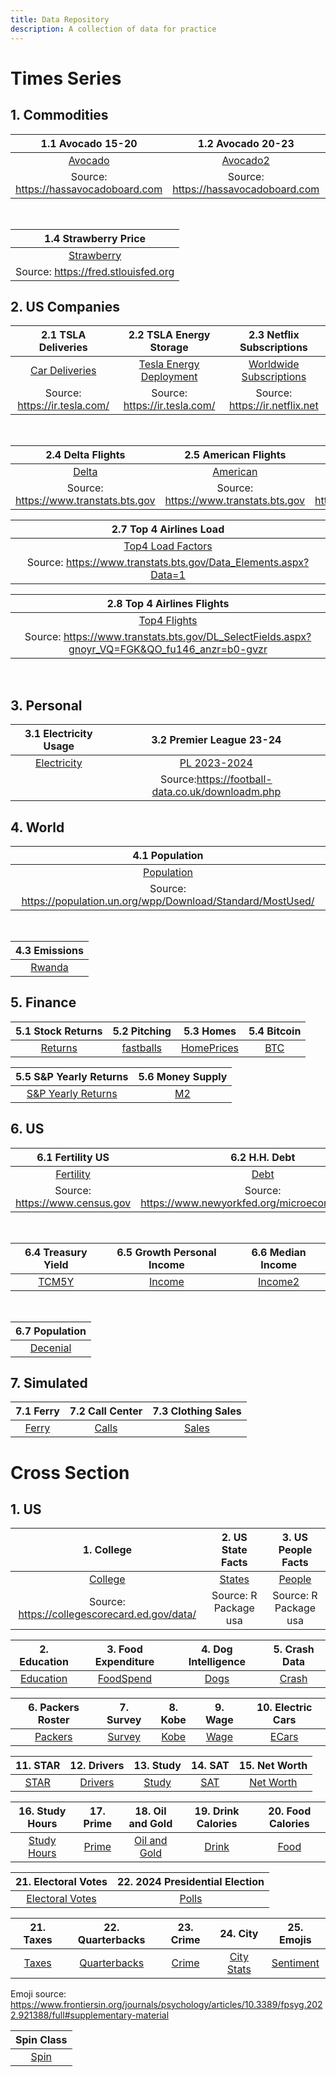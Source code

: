 ```yaml
---
title: Data Repository
description: A collection of data for practice
---
```



# Times Series

## 1. Commodities

|1.1 Avocado 15-20|1.2 Avocado 20-23|1.3 Avocado California|
|:--------:|:------:|:--------:|
|[Avocado](avocado2020.csv)|[Avocado2](avocado2020-2023.csv)|[Cali Avocado](CaliforniaAvocado.csv)|
|Source: <https://hassavocadoboard.com>|Source: <https://hassavocadoboard.com>|Source: <https://hassavocadoboard.com>|

<br>

|1.4 Strawberry Price|
|:------------------:|
|[Strawberry](StrawberryPrice.csv)|
|Source: <https://fred.stlouisfed.org>|

## 2. US Companies

|2.1 TSLA Deliveries|2.2 TSLA Energy Storage|2.3 Netflix Subscriptions|
|:--------:|:------:|:--------:|
[Car Deliveries](tsla_deliveries.csv)|[Tesla Energy Deployment](teslaE.csv)|[Worldwide Subscriptions](Netflix.csv)|
|Source: <https://ir.tesla.com/>|Source: <https://ir.tesla.com/>|Source: <https://ir.netflix.net>|

<br>

|2.4 Delta Flights|2.5 American Flights|2.6 United Flights|
|:-----------:|:------:|:------:|
|[Delta](Delta.csv)|[American](American.csv)|[United](United.csv)|
|Source: <https://www.transtats.bts.gov>|Source: <https://www.transtats.bts.gov>|Source: <https://www.transtats.bts.gov>|

|2.7 Top 4 Airlines Load|
|:---------------------:|
|[Top4 Load Factors](AirlinesLoad.csv)|
|Source: <https://www.transtats.bts.gov/Data_Elements.aspx?Data=1>|

|2.8 Top 4 Airlines Flights|
|:------------------------:|
|[Top4 Flights](AirlinesFlight.csv)|
|Source: <https://www.transtats.bts.gov/DL_SelectFields.aspx?gnoyr_VQ=FGK&QO_fu146_anzr=b0-gvzr>|

<br>

## 3. Personal

|3.1 Electricity Usage|3.2 Premier League 23-24|
|:-------------------:|:----------------------:|
|[Electricity](ElectricityBill.csv)|[PL 2023-2024](PL.csv)
||Source:<https://football-data.co.uk/downloadm.php>|

## 4. World

|4.1 Population|
|:------------:|
|[Population](UNPOP.csv)|
|Source: <https://population.un.org/wpp/Download/Standard/MostUsed/>|

<br>

|4.3 Emissions|
|:-----------:|
|[Rwanda](RwandaCo2.csv)|


## 5. Finance

|5.1 Stock Returns|5.2 Pitching|5.3 Homes|5.4 Bitcoin|
|:-----------:|:------:|:--------:|:-----------:|
|[Returns](returns.csv)|[fastballs](fastballs.csv)|[HomePrices](HomePrices.csv)|[BTC](BTC_USD.csv)|

|5.5 S&P Yearly Returns|5.6 Money Supply|
|:--------------------:|:--------------:|
|[S&P Yearly Returns](YearlySandP.csv)|[M2](M2.csv)

## 6. US

|6.1 Fertility US|6.2 H.H. Debt|6.3 Inflation |
|:-----------:|:------:|:--------:|
|[Fertility](USFertility.csv)|[Debt](USDebt.csv)|[Inflation](Inflation.csv)|
|Source: <https://www.census.gov>| Source: <https://www.newyorkfed.org/microeconomics/hhdc>| Source: <https://www.statista.com>|

<br>

|6.4 Treasury Yield |6.5 Growth Personal Income| 6.6 Median Income|
|:-----------:|:------:|:-------:|
|[TCM5Y](treasury.csv)|[Income](PersonalIncome.csv)|[Income2](USIncome.csv)|

<br>

|6.7 Population|
|:------------:|
|[Decenial](https://www2.census.gov/programs-surveys/decennial/2020/data/demographic-and-housing-characteristics-file/population-pyramid-visualization/nation-populationpyramid-2000-2010-2020.csv)

## 7. Simulated

|7.1 Ferry|7.2 Call Center|7.3 Clothing Sales|
|:-----------:|:------:|:------:|
|[Ferry](Ferry.csv)|[Calls](CallCenter.csv)|[Sales](sales.csv)|



# Cross Section

## 1. US



|1. College| 2. US State Facts| 3. US People Facts|
|:--------:|:----------------:|:-----------------:|
|[College](College.csv)|[States](USFacts.csv)|[People](USPeople.csv)
|Source: <https://collegescorecard.ed.gov/data/>|Source: R Package usa|Source: R Package usa|


|2. Education|3. Food Expenditure|4. Dog Intelligence|5. Crash Data|
|:----------:|:-----------------:|:-----------------:|:-----------:|
|[Education](Education.csv)|[FoodSpend](FoodSpend.csv)|[Dogs](dog_intelligence.csv)|[Crash](Crash.csv)|


|6. Packers Roster|7. Survey|8. Kobe|9. Wage|10. Electric Cars|
|:--------:|:----------:|:-----------------:|:-----------------:|:-----------:|
|[Packers](Packers.csv)|[Survey](Survey_Raw.csv)|[Kobe](Kobe.csv)|[Wage](Wage.csv)|[ECars](Electric.csv)|

|11. STAR|12. Drivers|13. Study|14. SAT|15. Net Worth |
|:--------:|:----------:|:-----------------:|:-----------------:|:-----------:|
|[STAR](STAR.csv)|[Drivers](Drivers.csv)|[Study](study.csv)|[SAT](SAT.csv)|[Net Worth](NetWorth.csv)|

|16. Study Hours|17. Prime |18. Oil and Gold|19. Drink Calories|20. Food Calories|
|:--------:|:----------:|:-----------------:|:-----------------:|:-----------:|
|[Study Hours](StudyHours.csv)|[Prime](Prime.csv)|[Oil and Gold](GoldOil.csv)|[Drink](DrinkCalories.csv)|[Food](FoodCalories.csv)|


|21. Electoral Votes| 22. 2024 Presidential Election|
|:-----------------:|:-----------------------------:|
|[Electoral Votes](ElectoralVotes.csv)|[Polls](Election2024.csv)|

|21. Taxes|22. Quarterbacks |23. Crime |24. City|25. Emojis|
|:--------:|:----------:|:-----------------:|:-----------------:|:-----------:|
|[Taxes](Taxes.csv)|[Quarterbacks](Quarterbacks.csv)|[Crime](Crime.csv)|[City Stats](CityData.csv)|[Sentiment](Emoji.csv)|

Emoji source: https://www.frontiersin.org/journals/psychology/articles/10.3389/fpsyg.2022.921388/full#supplementary-material

|Spin Class|
|:--------:|
|[Spin](Spin.csv)|



